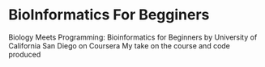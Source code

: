 # BioInformatics For Begginers
Biology Meets Programming: Bioinformatics for Beginners by University of California San Diego on Coursera
My take on the course and code produced

